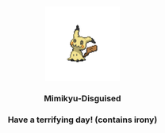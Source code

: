 <p align="center">
    <img src="https://raw.githubusercontent.com/PokeAPI/sprites/master/sprites/pokemon/778.png" width="150" height="150">
</p>
<h3 align="center"> <b>Mimikyu-Disguised</b></h3>
<h3 align="center">Have a terrifying day! (contains irony)</h3>
